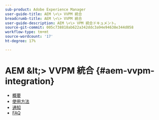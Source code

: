 ```yaml
---
sub-product: Adobe Experience Manager
user-guide-title: AEM \<\> VVPM 統合
breadcrumb-title: AEM \<\> VVPM 統合
user-guide-description: AEM \<\> VPM 統合ドキュメント。
source-git-commit: 005c738818ab622a342ddc3a94e94638e344d058
workflow-type: tm+mt
source-wordcount: '17'
ht-degree: 17%

---
```



# AEM \&lt;\> VVPM 統合 {#aem-vvpm-integration}

+ [概要](overview.md)
+ [使用方法](usage.md)
+ [通知](notices.md)
+ [FAQ](faq.md)